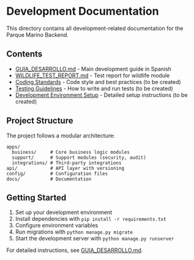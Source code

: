 # Development Documentation

This directory contains all development-related documentation for the Parque Marino Backend.

## Contents

- [GUIA_DESARROLLO.md](GUIA_DESARROLLO.md) - Main development guide in Spanish
- [WILDLIFE_TEST_REPORT.md](WILDLIFE_TEST_REPORT.md) - Test report for wildlife module
- [Coding Standards](CODING_STANDARDS.md) - Code style and best practices (to be created)
- [Testing Guidelines](TESTING.md) - How to write and run tests (to be created)
- [Development Environment Setup](SETUP.md) - Detailed setup instructions (to be created)

## Project Structure

The project follows a modular architecture:

```
apps/
  business/     # Core business logic modules
  support/      # Support modules (security, audit)
  integrations/ # Third-party integrations
api/            # API layer with versioning
config/         # Configuration files
docs/           # Documentation
```

## Getting Started

1. Set up your development environment
2. Install dependencies with `pip install -r requirements.txt`
3. Configure environment variables
4. Run migrations with `python manage.py migrate`
5. Start the development server with `python manage.py runserver`

For detailed instructions, see [GUIA_DESARROLLO.md](GUIA_DESARROLLO.md).
